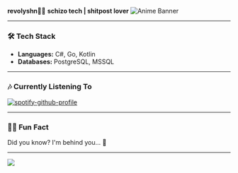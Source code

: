 
**revolyshn🌸🐍**
**schizo tech | shitpost lover**
![Anime Banner](https://i.pinimg.com/736x/08/d6/78/08d67875272ab02254c9930e04d51888.jpg)


---

### 🛠️ **Tech Stack**

- **Languages:** C#, Go, Kotlin
- **Databases:** PostgreSQL, MSSQL


---

### 🎶 **Currently Listening To**

[![spotify-github-profile](https://spotify-github-profile.kittinanx.com/api/view?uid=t80vzc83lm8tvkn56npzkc8tj&cover_image=true&theme=novatorem&show_offline=false&background_color=121212&interchange=false&bar_color=53b14f&bar_color_cover=true)](https://spotify-github-profile.kittinanx.com/api/view?uid=t80vzc83lm8tvkn56npzkc8tj&redirect=true)

---

### 🐱‍💻 **Fun Fact**

Did you know? I'm behind you... 👀

---


<img src="https://count.getloli.com/get/@Revolyshn?theme=rule34"/>

